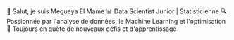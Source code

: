 👋 Salut, je suis Megueya El Mame
📊 Data Scientist Junior | Statisticienne
🔍 Passionnée par l'analyse de données, le Machine Learning et l'optimisation
🚀 Toujours en quête de nouveaux défis et d'apprentissage

